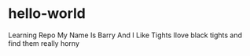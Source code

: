 # hello-world
Learning Repo
My Name Is Barry And I Like Tights
Ilove black tights and find them really horny
